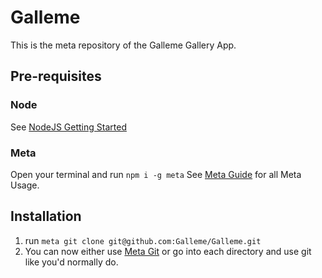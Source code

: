 # Galleme

This is the meta repository of the Galleme Gallery App.

## Pre-requisites
### Node
See [NodeJS Getting Started](https://nodejs.org/en/docs/guides/getting-started-guide/)

### Meta
Open your terminal and run `npm i -g meta` 
See [Meta Guide](https://github.com/mateodelnorte/meta) for all Meta Usage.

## Installation
1. run `meta git clone git@github.com:Galleme/Galleme.git`
2. You can now either use [Meta Git](https://github.com/mateodelnorte/meta-git) or go into each directory and use git like you'd normally do.
